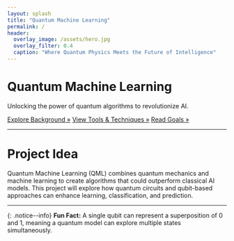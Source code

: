 ```yaml
---
layout: splash
title: "Quantum Machine Learning"
permalink: /
header:
  overlay_image: /assets/hero.jpg
  overlay_filter: 0.4
  caption: "Where Quantum Physics Meets the Future of Intelligence"
---
```


<div class="hero-content">
  <h1 class="hero-title">Quantum Machine Learning</h1>
  <p class="hero-tagline">Unlocking the power of quantum algorithms to revolutionize AI.</p>
  <p>
  <a href="/background/" class="btn-custom">Explore Background »</a>
  <a href="/tools/" class="btn-custom">View Tools & Techniques »</a>
  <a href="/goals/" class="btn-custom">Read Goals »</a>
  </p>
</div>

---

# **Project Idea**
Quantum Machine Learning (QML) combines quantum mechanics and machine learning to create algorithms that could outperform classical AI models. This project will explore how quantum circuits and qubit-based approaches can enhance learning, classification, and prediction.

---

{: .notice--info}
**Fun Fact:** A single qubit can represent a superposition of 0 and 1, meaning a quantum model can explore multiple states simultaneously.

